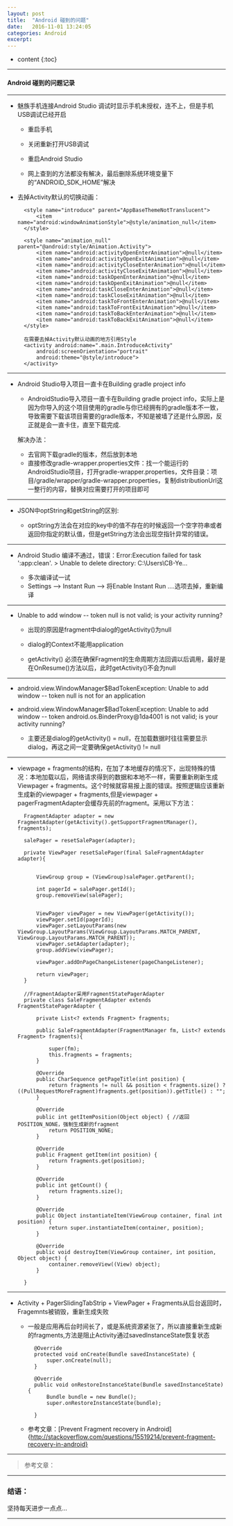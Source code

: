 ```yaml
---
layout: post
title:  "Android 碰到的问题"
date:   2016-11-01 13:24:05
categories: Android
excerpt: 
---
```


* content
{:toc}

---

#### Android 碰到的问题记录

---

* 魅族手机连接Android Studio 调试时显示手机未授权，连不上，但是手机USB调试已经开启

    - 重启手机
    - 关闭重新打开USB调试
    - 重启Android Studio

    - 网上查到的方法都没有解决，最后删除系统环境变量下的“ANDROID_SDK_HOME”解决

* 去掉Activity默认的切换动画：

        <style name="introduce" parent="AppBaseThemeNotTranslucent">
            <item name="android:windowAnimationStyle">@style/animation_null</item>
        </style>

        <style name="animation_null" parent="@android:style/Animation.Activity">
            <item name="android:activityOpenEnterAnimation">@null</item>
            <item name="android:activityOpenExitAnimation">@null</item>
            <item name="android:activityCloseEnterAnimation">@null</item>
            <item name="android:activityCloseExitAnimation">@null</item>
            <item name="android:taskOpenEnterAnimation">@null</item>
            <item name="android:taskOpenExitAnimation">@null</item>
            <item name="android:taskCloseEnterAnimation">@null</item>
            <item name="android:taskCloseExitAnimation">@null</item>
            <item name="android:taskToFrontEnterAnimation">@null</item>
            <item name="android:taskToFrontExitAnimation">@null</item>
            <item name="android:taskToBackEnterAnimation">@null</item>
            <item name="android:taskToBackExitAnimation">@null</item>
        </style>

        在需要去掉Activity默认动画的地方引用Style
        <activity android:name=".main.IntroduceActivity"
            android:screenOrientation="portrait"
            android:theme="@style/introduce">
        </activity>

---

* Android Studio导入项目一直卡在Building gradle project info
    
    - AndroidStudio导入项目一直卡在Building gradle project info，实际上是因为你导入的这个项目使用的gradle与你已经拥有的gradle版本不一致，导致需要下载该项目需要的gradle版本，不知是被墙了还是什么原因，反正就是会一直卡住，直至下载完成.

    解决办法：

    - 去官网下载gradle的版本，然后放到本地
    - 直接修改gradle-wrapper.properties文件：找一个能运行的AndroidStudio项目，打开gradle-wrapper.properties，文件目录：项目/gradle/wrapper/gradle-wrapper.properties，复制distributionUrl这一整行的内容，替换对应需要打开的项目即可
        
---

*  JSON中optString和getString的区别:
    
    - optString方法会在对应的key中的值不存在的时候返回一个空字符串或者返回你指定的默认值，但是getString方法会出现空指针异常的错误。

---

* Android Studio 编译不通过，错误：Error:Execution failed for task ':app:clean'. > Unable to delete directory: C:\Users\CB-Ye\...

    - 多次编译试一试
    - Settings --> Instant Run --> 将Enable Instant Run ....选项去掉，重新编译

---

* Unable to add window -- token null is not valid; is your activity running?

    - 出现的原因是fragment中dialog的getActivity()为null

    - dialog的Context不能用application
    - getActivity() 必须在确保Fragment的生命周期方法回调以后调用，最好是在OnResume()方法以后，此时getActivity()不会为null


---

* android.view.WindowManager$BadTokenException: Unable to add window -- token null is not for an application
* android.view.WindowManager$BadTokenException: Unable to add window -- token android.os.BinderProxy@1da4001 is not valid; is your activity running?

    - 主要还是dialog的getActivity() = null，在加载数据时往往需要显示dialog，再这之间一定要确保getActivity() != null

---

* viewpage + fragments的结构，在加了本地缓存的情况下，出现特殊的情况：本地加载以后，网络请求得到的数据和本地不一样，需要重新刷新生成Viewpager + fragments。这个时候就容易报上面的错误。按照逻辑应该重新生成新的viewpager + fragments,但是viewpager + pagerFragmentAdapter会缓存先前的fragment。采用以下方法：

        FragmentAdapter adapter = new FragmentAdapter(getActivity().getSupportFragmentManager(), fragments);

        salePager = resetSalePager(adapter);

        private ViewPager resetSalePager(final SaleFragmentAdapter adapter){


            ViewGroup group = (ViewGroup)salePager.getParent();

            int pagerId = salePager.getId();
            group.removeView(salePager);


            ViewPager viewPager = new ViewPager(getActivity());
            viewPager.setId(pagerId);
            viewPager.setLayoutParams(new ViewGroup.LayoutParams(ViewGroup.LayoutParams.MATCH_PARENT, ViewGroup.LayoutParams.MATCH_PARENT));
            viewPager.setAdapter(adapter);
            group.addView(viewPager);

            viewPager.addOnPageChangeListener(pageChangeListener);

            return viewPager;
        }

        //FragmentAdapter采用FragmentStatePagerAdapter
        private class SaleFragmentAdapter extends FragmentStatePagerAdapter {

            private List<? extends Fragment> fragments;

            public SaleFragmentAdapter(FragmentManager fm, List<? extends Fragment> fragments){

                super(fm);
                this.fragments = fragments;
            }

            @Override
            public CharSequence getPageTitle(int position) {
                return fragments != null && position < fragments.size() ? ((PullRequestMoreFragment)fragments.get(position)).getTitle() : "";
            }

            @Override
            public int getItemPosition(Object object) { //返回POSITION_NONE，强制生成新的fragment
                return POSITION_NONE;
            }

            @Override
            public Fragment getItem(int position) {
                return fragments.get(position);
            }

            @Override
            public int getCount() {
                return fragments.size();
            }

            @Override
            public Object instantiateItem(ViewGroup container, final int position) {
                return super.instantiateItem(container, position);
            }

            @Override
            public void destroyItem(ViewGroup container, int position, Object object) {
                container.removeView((View) object);
            }

        }


---

* Activity + PagerSlidingTabStrip + ViewPager + Fragments从后台返回时，Fragemnts被销毁，重新生成失败

    - 一般是应用再后台时间长了，或是系统资源紧张了，所以直接重新生成新的fragments,方法是阻止Activity通过savedInstanceState恢复状态

            @Override
            protected void onCreate(Bundle savedInstanceState) {
                super.onCreate(null);
            }

            @Override
            public void onRestoreInstanceState(Bundle savedInstanceState) {
                Bundle bundle = new Bundle();
                super.onRestoreInstanceState(bundle);

            }

    - 参考文章：[Prevent Fragment recovery in Android]{http://stackoverflow.com/questions/15519214/prevent-fragment-recovery-in-android}

---

> 参考文章：

---

### 结语：

坚持每天进步一点点...

---